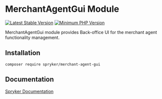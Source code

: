 # MerchantAgentGui Module
[![Latest Stable Version](https://poser.pugx.org/spryker/merchant-agent-gui/v/stable.svg)](https://packagist.org/packages/spryker/merchant-agent-gui)
[![Minimum PHP Version](https://img.shields.io/badge/php-%3E%3D%208.3-8892BF.svg)](https://php.net/)

MerchantAgentGui module provides Back-office UI for the merchant agent functionality management.

## Installation

```
composer require spryker/merchant-agent-gui
```

## Documentation

[Spryker Documentation](https://docs.spryker.com)
